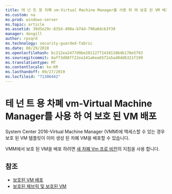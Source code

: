 ```yaml
---
title: 테 넌 트 용 차폐 vm-Virtual Machine Manager를 사용 하 여 보호 된 VM 배포
ms.custom: na
ms.prod: windows-server
ms.topic: article
ms.assetid: 39d5e29c-835d-490a-b74d-798a0dcb3f39
manager: dongill
author: rpsqrd
ms.technology: security-guarded-fabric
ms.date: 08/29/2018
ms.openlocfilehash: bc212ea2477d9be20112771410110bdb170e5793
ms.sourcegitcommit: 6aff3d88ff22ea141a6ea6572a5ad8dd6321f199
ms.translationtype: MT
ms.contentlocale: ko-KR
ms.lasthandoff: 09/27/2019
ms.locfileid: "71386442"
---
```

# <a name="shielded-vms-for-tenants---deploying-a-shielded-vm-by-using-virtual-machine-manager"></a>테 넌 트 용 차폐 vm-Virtual Machine Manager를 사용 하 여 보호 된 VM 배포

System Center 2016-Virtual Machine Manager (VMM)에 액세스할 수 있는 경우 보호 된 VM 템플릿이 이미 생성 된 차폐 VM을 배포할 수 있습니다. 

VMM에서 보호 된 VM을 배포 하려면 [새 차폐 Vm 프로 비전](https://technet.microsoft.com/system-center-docs/vmm/scenario/guarded-vms#provision-a-new-shielded-vm)의 지침을 사용 합니다.

## <a name="see-also"></a>참조

- [보호된 VM 배포](guarded-fabric-configuration-scenarios-for-shielded-vms-overview.md)
- [보호된 패브릭 및 보호된 VM](guarded-fabric-and-shielded-vms-top-node.md)

